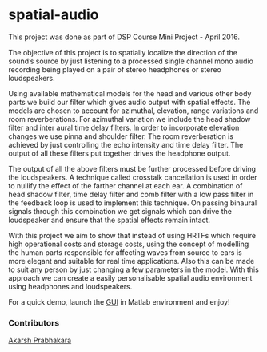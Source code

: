 # spatial-audio

This project was done as part of DSP Course Mini Project - April 2016.  

The objective of this project is to spatially localize the direction of the sound’s source by just listening to a processed single channel mono audio recording being played on a pair of stereo headphones or stereo loudspeakers.  

Using available mathematical models for the head and various other body parts we build our filter which gives audio output with spatial effects. The models are chosen to account for azimuthal, elevation, range variations and room reverberations. For azimuthal variation we include the head shadow filter and inter aural time delay filters. In order to incorporate elevation changes we use pinna and shoulder filter. The room reverberation is achieved by just controlling the echo intensity and time delay filter. The output of all these filters put together drives the headphone output.  

The output of all the above filters must be further processed before driving the loudspeakers. A technique called crosstalk cancellation is used in order to nullify the effect of the farther channel at each ear. A combination of head shadow filter, time delay filter and comb filter with a low pass filter in the feedback loop is used to implement this technique. On passing binaural signals through this combination we get signals which can drive the loudspeaker and ensure that the spatial effects remain intact.  

With this project we aim to show that instead of using HRTFs which require high operational costs and storage costs, using the concept of modelling the human parts responsible for affecting waves from source to ears is more elegant and suitable for real time applications. Also this can be made to suit any person by just changing a few parameters in the model. With this approach we can create a easily personalisable spatial audio environment using headphones and loudspeakers.

For a quick demo, launch the [GUI](gui/run.fig) in Matlab environment and enjoy!

### Contributors

[Akarsh Prabhakara](mailto:akarsh.9996@gmail.com)
